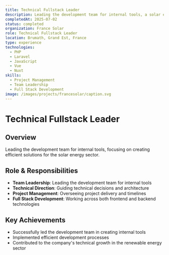 ```yaml
---
title: Technical Fullstack Leader
description: Leading the development team for internal tools, a solar energy company
completedAt: 2025-07-02
status: completed
organization: France Solar
role: Technical Fullstack Leader
location: Brumath, Grand Est, France
type: experience
technologies:
  - PHP
  - Laravel
  - JavaScript
  - Vue
  - Nuxt
skills:
  - Project Management
  - Team Leadership
  - Full Stack Development
image: /images/projects/francesolar/caption.svg
---
```


# Technical Fullstack Leader

## Overview

Leading the development team for internal tools, focusing on creating efficient solutions for the solar energy sector.

## Role & Responsibilities

- **Team Leadership**: Leading the development team for internal tools
- **Technical Direction**: Guiding technical decisions and architecture
- **Project Management**: Overseeing project delivery and timelines
- **Full Stack Development**: Working across both frontend and backend technologies

## Key Achievements

- Successfully led the development team in creating internal tools
- Implemented efficient development processes
- Contributed to the company's technical growth in the renewable energy sector
